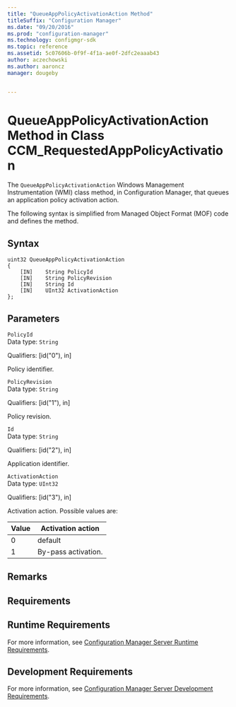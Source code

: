 ```yaml
---
title: "QueueAppPolicyActivationAction Method"
titleSuffix: "Configuration Manager"
ms.date: "09/20/2016"
ms.prod: "configuration-manager"
ms.technology: configmgr-sdk
ms.topic: reference
ms.assetid: 5c07606b-0f9f-4f1a-ae0f-2dfc2eaaab43
author: aczechowski
ms.author: aaroncz
manager: dougeby


---
```

# QueueAppPolicyActivationAction Method in Class CCM_RequestedAppPolicyActivation
The `QueueAppPolicyActivationAction` Windows Management Instrumentation (WMI) class method, in Configuration Manager, that queues an application policy activation action.   

 The following syntax is simplified from Managed Object Format (MOF) code and defines the method.  

## Syntax  

```  
uint32 QueueAppPolicyActivationAction   
{  
    [IN]    String PolicyId  
    [IN]    String PolicyRevision  
    [IN]    String Id  
    [IN]    UInt32 ActivationAction  
};  
```  

## Parameters  
 `PolicyId`  
 Data type: `String`  

 Qualifiers: [id("0"), in]  

 Policy identifier.    

 `PolicyRevision`  
 Data type: `String`  

 Qualifiers: [id("1"), in]  

 Policy revision.    

 `Id`  
 Data type: `String`  

 Qualifiers: [id("2"), in]  

 Application identifier.    

 `ActivationAction`  
 Data type: `UInt32`  

 Qualifiers: [id("3"), in]  

 Activation action. Possible values are:  

|Value|Activation action|  
|-|-|  
|0|default|  
|1|By-pass activation.|  

## Remarks  

## Requirements  

## Runtime Requirements  
 For more information, see [Configuration Manager Server Runtime Requirements](../../../../../develop/core/reqs/server-runtime-requirements.md).  

## Development Requirements  
 For more information, see [Configuration Manager Server Development Requirements](../../../../../develop/core/reqs/server-development-requirements.md).
